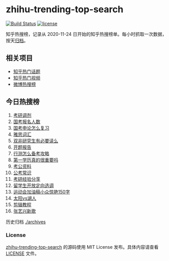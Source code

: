 # zhihu-trending-top-search

[![Build Status](https://github.com/justjavac/zhihu-trending-top-search/workflows/ci/badge.svg?branch=main)](https://github.com/justjavac/zhihu-trending-top-search/actions)
[![license](https://img.shields.io/github/license/justjavac/zhihu-trending-top-search)](https://github.com/justjavac/zhihu-trending-top-search/blob/main/LICENSE)

知乎热搜榜，记录从 2020-11-24 日开始的知乎热搜榜单。每小时抓取一次数据，按天[归档](./archives)。

## 相关项目

- [知乎热门话题](https://github.com/justjavac/zhihu-trending-hot-questions)
- [知乎热门视频](https://github.com/justjavac/zhihu-trending-hot-video)
- [微博热搜榜](https://github.com/justjavac/weibo-trending-hot-search)

## 今日热搜榜

<!-- BEGIN -->
<!-- 最后更新时间 Thu Dec 07 2023 19:06:40 GMT+0800 (China Standard Time) -->

1. [考研调剂](https://www.zhihu.com/search?q=%E8%80%83%E7%A0%94%E8%B0%83%E5%89%82%20)
1. [国考报名人数](https://www.zhihu.com/search?q=%E5%9B%BD%E8%80%83%E6%8A%A5%E5%90%8D%E4%BA%BA%E6%95%B0)
1. [国考申论怎么复习](https://www.zhihu.com/search?q=%E5%9B%BD%E8%80%83%E7%94%B3%E8%AE%BA%E6%80%8E%E4%B9%88%E5%A4%8D%E4%B9%A0)
1. [雅思词汇](https://www.zhihu.com/search?q=%E9%9B%85%E6%80%9D%E8%AF%8D%E6%B1%87)
1. [双非研究生有必要读么](https://www.zhihu.com/search?q=%E5%8F%8C%E9%9D%9E%E7%A0%94%E7%A9%B6%E7%94%9F%E6%9C%89%E5%BF%85%E8%A6%81%E8%AF%BB%E4%B9%88)
1. [开题报告](https://www.zhihu.com/search?q=%E5%BC%80%E9%A2%98%E6%8A%A5%E5%91%8A)
1. [行测怎么备考攻略](https://www.zhihu.com/search?q=%E8%A1%8C%E6%B5%8B%E6%80%8E%E4%B9%88%E5%A4%87%E8%80%83%E6%94%BB%E7%95%A5)
1. [第一学历真的很重要吗](https://www.zhihu.com/search?q=%E7%AC%AC%E4%B8%80%E5%AD%A6%E5%8E%86%E7%9C%9F%E7%9A%84%E5%BE%88%E9%87%8D%E8%A6%81%E5%90%97)
1. [考公资料](https://www.zhihu.com/search?q=%E8%80%83%E5%85%AC%E8%B5%84%E6%96%99)
1. [公考常识](https://www.zhihu.com/search?q=%E5%85%AC%E8%80%83%E5%B8%B8%E8%AF%86)
1. [考研经验分享](https://www.zhihu.com/search?q=%E8%80%83%E7%A0%94%E7%BB%8F%E9%AA%8C%E5%88%86%E4%BA%AB)
1. [留学生开放定向选调](https://www.zhihu.com/search?q=%E7%95%99%E5%AD%A6%E7%94%9F%E5%BC%80%E6%94%BE%E5%AE%9A%E5%90%91%E9%80%89%E8%B0%83)
1. [运动会加油稿小众惊艳150字](https://www.zhihu.com/search?q=%E8%BF%90%E5%8A%A8%E4%BC%9A%E5%8A%A0%E6%B2%B9%E7%A8%BF%E5%B0%8F%E4%BC%97%E6%83%8A%E8%89%B3150%E5%AD%97)
1. [太阳vs湖人](https://www.zhihu.com/search?q=%E5%A4%AA%E9%98%B3vs%E6%B9%96%E4%BA%BA)
1. [剪辑教程](https://www.zhihu.com/search?q=%E5%89%AA%E8%BE%91%E6%95%99%E7%A8%8B)
1. [张艺兴新歌](https://www.zhihu.com/search?q=%E5%BC%A0%E8%89%BA%E5%85%B4%E6%96%B0%E6%AD%8C)

<!-- END -->

历史归档 [./archives](./archives)

### License

[zhihu-trending-top-search](https://github.com/justjavac/zhihu-trending-top-search) 的源码使用 MIT License
发布。具体内容请查看 [LICENSE](./LICENSE) 文件。
